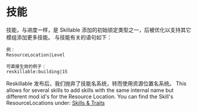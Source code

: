 # 技能

技能，与进度一样，是 Skillable 添加的初始锁定类型之一，后被优化以支持其它模组添加更多技能。 与技能有关的语句如下：

    例：
    ResourceLocation|Level
    
    可直接生效的例子：
    reskillable:building|15
    

Reskillable 发布后，我们抛弃了技能名系统，转而使用资源位置名系统。 This allows for several skills to add skills with the same internal name but different mod id's for the Resource Location. You can find the Skill's ResourceLocations under: [Skills & Traits](/Mods/CompatSkills/Requirements/Skills_Traits/)
